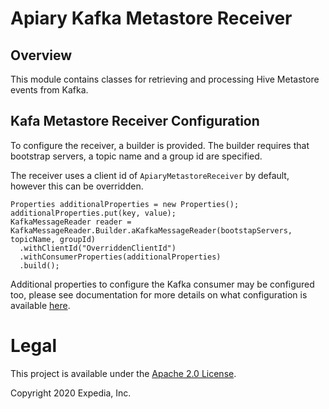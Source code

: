 # Apiary Kafka Metastore Receiver

## Overview

This module contains classes for retrieving and processing Hive Metastore events from Kafka.

## Kafa Metastore Receiver Configuration

To configure the receiver, a builder is provided. The builder requires that bootstrap servers, a topic name and a group id are specified.

The receiver uses a client id of `ApiaryMetastoreReceiver` by default, however this can be overridden.

```
Properties additionalProperties = new Properties();
additionalProperties.put(key, value);
KafkaMessageReader reader = KafkaMessageReader.Builder.aKafkaMessageReader(bootstapServers, topicName, groupId)
  .withClientId("OverriddenClientId")
  .withConsumerProperties(additionalProperties)
  .build();
```

Additional properties to configure the Kafka consumer may be configured too, please see documentation for more details on what configuration is available [here](https://kafka.apache.org/documentation/#consumerconfigs).

# Legal
This project is available under the [Apache 2.0 License](http://www.apache.org/licenses/LICENSE-2.0.html).

Copyright 2020 Expedia, Inc.
